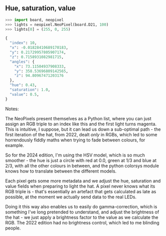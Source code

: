 ## Hue, saturation, value
```python
>>> import board, neopixel
>>> lights = neopixel.NeoPixel(board.D21, 100)
>>> lights[0] = (255, 0, 255)
```

```python
{
  "index": 10,
  "x": -0.01828410689170183,
  "y": 0.21729957805907174,
  "z": 0.7158931082981715,
  "angles": {
    "x": 73.11504937908333,
    "y": 358.53696809142565,
    "z": 94.80967471203176
  },
  "hue": 0.43,
  "saturation": 1.0,
  "value": 0.5,
}
```

Notes:

The NeoPixels present themselves as a Python list, where you can just assign an RGB triple to an index like this and the first light turns magenta. This is intuitive, I suppose, but it can lead us down a sub-optimal path - the first iteration of the hat, from 2022, dealt _only_ in RGBs, which led to some horrendously fiddly maths when trying to fade between colours, for example.

So for the 2024 edition, I'm using the HSV model, which is so much smoother - the hue is just a circle with red at 0.0, green at 1/3 and blue at 2/3, with all the other colours in between, and the python colorsys module knows how to translate between the different models.

Each pixel gets some more metadata and we adjust the hue, saturation and value fields when preparing to light the hat. A pixel never knows what its RGB triple is - that's essentially an artefact that gets calculated as late as possible, at the moment we actually send data to the real LEDs.

Doing it this way also enables us to easily do gamma-correction, which is something I've long pretended to understand, and adjust the brightness of the hat - we just apply a brightness factor to the value as we calculate the RGB. The 2022 edition had no brightness control, which led to me blinding people. 
